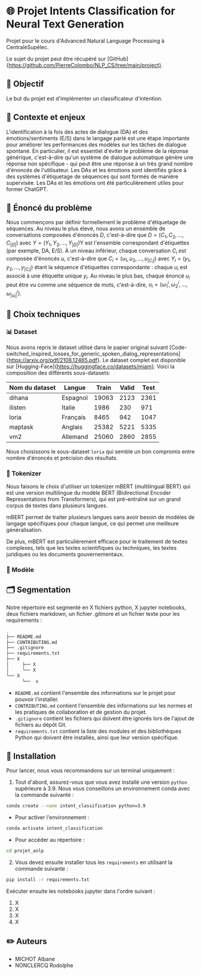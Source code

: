 # :globe_with_meridians: Projet Intents Classification for Neural Text Generation
Projet pour le cours d'Advanced Natural Language Processing à CentraleSupélec. 

Le sujet du projet peut être récupéré sur [GitHub]{https://github.com/PierreColombo/NLP_CS/tree/main/project}.

## 🎯 Objectif
Le but du projet est d'implémenter un classificateur d'intention. 

## 📌 Contexte et enjeux
L'identification à la fois des actes de dialogue (DA) et des émotions/sentiments (E/S) dans le langage parlé est une étape importante pour améliorer les performances des modèles sur les tâches de dialogue spontané. En particulier, il est essentiel d'éviter le problème de la réponse générique, c'est-à-dire qu'un système de dialogue automatique génère une réponse non spécifique - qui peut être une réponse à un très grand nombre d'énoncés de l'utilisateur. Les DAs et les émotions sont identifiés grâce à des systèmes d'étiquetage de séquences qui sont formés de manière supervisée. Les DAs et les émotions ont été particulièrement utiles pour former ChatGPT.

## :page_facing_up: Énoncé du problème
Nous commençons par définir formellement le problème d'étiquetage de séquences. Au niveau le plus élevé, nous avons un ensemble de conversations composées d'énoncés $D$, c'est-à-dire que $D = (C_1,C_2,\dots,C_{|D|})$ avec $Y= (Y_1,Y_2,\dots,Y_{|D|})$Y est l'ensemble correspondant d'étiquettes (par exemple, DA, E/S). À un niveau inférieur, chaque conversation $C_i$ est composée d'énoncés $u$, c'est-à-dire que $C_i= (u_1,u_2,\dots,u_{|C_i|})$ avec $Y_i = (y_1, y_2, \dots, y_{|C_i|})$ étant la séquence d'étiquettes correspondante : chaque $u_i$ est associé à une étiquette unique $y_i$. Au niveau le plus bas, chaque énoncé $u_i$ peut être vu comme une séquence de mots, c'est-à-dire, $u_i = (\omega^i_1, \omega^i_2, \dots, \omega^i_{|u_i|})$.

## 🤔 Choix techniques
### 📊 Dataset
Nous avons repris le dataset utilisé dans le papier original suivant [Code-switched_inspired_losses_for_generic_spoken_dialog_representations]{https://arxiv.org/pdf/2108.12465.pdf}. Le dataset complet est disponible sur [Hugging-Face]{https://huggingface.co/datasets/miam}.
Voici la composition des différents sous-datasets:

| Nom du dataset           | Langue                                             | Train                    | Valid                    | Test                    |
|--------------------------|----------------------------------------------------|--------------------------|--------------------------|-------------------------|
| dihana                   | Espagnol                                           | 19063                    | 2123                     |2361                     |     
| ilisten                  | Italie                                             | 1986                     | 230                      |971                      |    
| loria                    | Français                                           | 8465                     | 942                      |1047                     |    
| maptask                  | Anglais                                            | 25382                    | 5221                     |5335           |             
| vm2                      | Allemand                                           | 25060                    | 2860                     |2855   |         

Nous choisissons le sous-dataset `loria` qui semble un bon compromis entre nombre d'énoncés et précision des résultats.

### 🔡 Tokenizer
Nous faisons le choix d'utiliser un tokenizer mBERT (multilingual BERT) qui est une version multilingue du modèle BERT (Bidirectional Encoder Representations from Transformers), qui est pré-entraîné sur un grand corpus de textes dans plusieurs langues.

mBERT permet de traiter plusieurs langues sans avoir besoin de modèles de langage spécifiques pour chaque langue, ce qui permet une meilleure généralisation.

De plus, mBERT est particulièrement efficace pour le traitement de textes complexes, tels que les textes scientifiques ou techniques, les textes juridiques ou les documents gouvernementaux.

### 🤖 Modèle



## :card_index_dividers: Segmentation
Notre répertoire est segmenté en X fichiers python, X jupyter notebooks, deux fichiers markdown, un fichier .gitinore et un fichier texte pour les requirements :

```bash 
.
├── README.md
├── CONTRIBUTING.md
├── .gitignore
├── requirements.txt 
├── X
│     ├── X
│     └── X
└── X
      └──  x

```

- ``README.md`` contient l'ensemble des informations sur le projet pour pouvoir l'installer.
- ``CONTRIBUTING.md`` contient l'ensemble des informations sur les normes et les pratiques de collaboration et de gestion du projet.
- ``.gitignore`` contient les fichiers qui doivent être ignorés lors de l'ajout de fichiers au dépôt Git.
- ``requirements.txt`` contient la liste des modules et des bibliothèques Python qui doivent être installés, ainsi que leur version spécifique.

## :wrench: Installation
Pour lancer, nous vous recommandons sur un terminal uniquement :

1. Tout d'abord, assurez-vous que vous avez installé une version `python` supérieure à 3.9. Nous vous conseillons un environnement conda avec la commande suivante : 
```bash
conda create --name intent_classification python=3.9
```
- Pour activer l'environnement :
```bash
conda activate intent_classification
```
- Pour accéder au répertoire : 
```bash
cd projet_anlp
```

2. Vous devez ensuite installer tous les `requirements` en utilisant la commande suivante :
```bash
pip install -r requirements.txt
```

Exécuter ensuite les notebooks jupyter dans l'ordre suivant : 

1. X
2. X
3. X
4. X

## :pencil2: Auteurs
- MICHOT Albane
- NONCLERCQ Rodolphe



